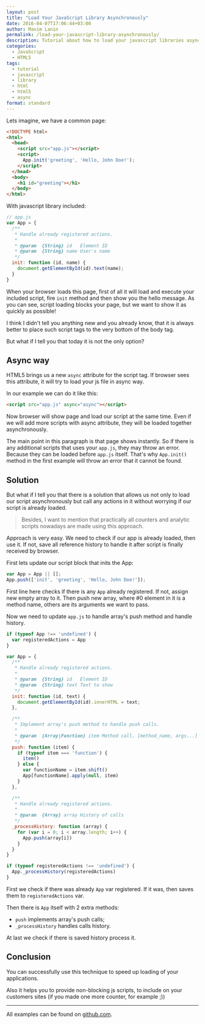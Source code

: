 ```yaml
---
layout: post
title: "Load Your JavaScript Library Asynchronously"
date: 2016-04-07T17:06:44+03:00
author: Maxim Lanin
permalink: /load-your-javascript-library-asynchronously/
description: Tutorial about how to load your javascript libraries asynchronously
categories:
  - JavaScript
  - HTML5
tags:
  - tutorial
  - javascript
  - library
  - html
  - html5
  - async
format: standard
---
```

Lets imagine, we have a common page:

```html
<!DOCTYPE html>
<html>
  <head>
    <script src="app.js"></script>
    <script>
      App.init('greeting', 'Hello, John Doe!');
    </script>
  </head>
  <body>
    <h1 id="greeting"></h1>
  </body>
</html>
```

With javascript library included:

```javascript
// app.js
var App = {
  /**
   * Handle already registered actions.
   *
   * @param  {String} id   Element ID
   * @param  {String} name User's name
   */
  init: function (id, name) {
    document.getElementById(id).text(name);
  }
}
```
<!-- more -->

When your browser loads this page, first of all it will load and execute your included script, fire `init` method and then show you the hello message. As you can see, script loading blocks your page, but we want to show it as quickly as possible!

I think I didn't tell you anything new and you already know, that it is always better to place such script tags to the very bottom of the body tag.

But what if I tell you that today it is not the only option?

## Async way

HTML5 brings us a new `async` attribute for the script tag. If browser sees this attribute, it will try to load your js file in async way.

In our example we can do it like this:

```html
<script src="app.js" async="async"></script>
```
Now browser will show page and load our script at the same time. Even if we will add more scripts with async attribute, they will be loaded together asynchronously.

The main point in this paragraph is that page shows instantly. So if there is any additional scripts that uses your `app.js`, they may throw an error. Because they can be loaded before `app.js` itself. That's why `App.init()` method in the first example will throw an error that it cannot be found.

## Solution
But what if I tell you that there is a solution that allows us not only to load our script asynchronously but call any actions in it without worrying if our script is already loaded.

> Besides, I want to mention that practically all counters and analytic scripts nowadays are made using this approach.

Approach is very easy. We need to check if our app is already loaded, then use it. If not, save all reference history to handle it after script is finally received by browser.

First lets update our script block that inits the App:

```javascript
var App = App || [];
App.push(['init', 'greeting', 'Hello, John Doe!']);
```

First line here checks if there is any `App` already registered. If not, assign new empty array to it.
Then push new array, where #0 element in it is a method name, others are its arguments we want to pass.

Now we need to update `app.js` to handle array's push method and handle history.

```javascript
if (typeof App !== 'undefined') {
  var registeredActions = App
}

var App = {
  /**
   * Handle already registered actions.
   *
   * @param  {String} id   Element ID
   * @param  {String} text Text to show
   */
  init: function (id, text) {
    document.getElementById(id).innerHTML = text;
  },

  /**
   * Implement array's push method to handle push calls.
   *
   * @param  {Array|Function} item Method call. [method_name, args...]
   */
  push: function (item) {
    if (typeof item === 'function') {
      item()
    } else {
      var functionName = item.shift()
      App[functionName].apply(null, item)
    }
  },

  /**
   * Handle already registered actions.
   *
   * @param  {Array} array History of calls
   */
  _processHistory: function (array) {
    for (var i = 0; i < array.length; i++) {
      App.push(array[i])
    }
  }
}

if (typeof registeredActions !== 'undefined') {
  App._processHistory(registeredActions)
}
```

First we check if there was already `App` var registered. If it was, then saves them to `registeredActions` var.

Then there is `App` itself with 2 extra methods:

- `push` implements array's push calls;
- `_processHistory` handles calls history.

At last we check if there is saved history process it.

## Conclusion
You can successfully use this technique to speed up loading of your applications.

Also it helps you to provide non-blocking js scripts, to include on your customers sites (if you made one more counter, for example ;))

---

All examples can be found on [github.com](https://github.com/mlanin-tutorials/js-async).
